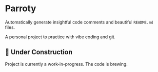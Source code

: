# Parroty
Automatically generate insightful code comments and beautiful `README.md` files.

A personal project to practice with vibe coding and git.


## 🚧 Under Construction
Project is currently a work-in-progress. The code is brewing.
